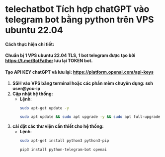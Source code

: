 # telechatbot Tích hợp chatGPT vào telegram bot bằng python trên VPS ubuntu 22.04

#### Cách thực hiện chi tiết:
#### Chuẩn bị 1 VPS ubuntu 22.04 TLS, 1 bot telegram được tạo bởi https://t.me/BotFather lưu lại TOKEN bot.
#### Tạo API KEY chatGPT và lưu lại: https://platform.openai.com/api-keys
1. **SSH vào VPS bằng terminal hoặc các phần mèm chuyên dụng: ssh user@you-ip**
2. **Cập nhật hệ thống:**
   - **Lệnh**:
     ```bash
     sudo apt-get update -y
     ```
     ```bash
     sudo apt update && sudo apt upgrade -y && sudo apt full-upgrade -y && sudo apt autoremove -y
     ```
3. **cài đặt các thư viện cần thiết cho hệ thống:**
   - **Lệnh**:
     ```bash
     sudo apt-get install python3 python3-pip
     ```
     ```bash
     pip3 install python-telegram-bot openai
     ```
